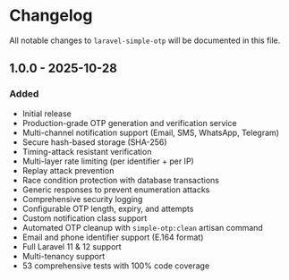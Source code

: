 # Changelog

All notable changes to `laravel-simple-otp` will be documented in this file.

## 1.0.0 - 2025-10-28

### Added
- Initial release
- Production-grade OTP generation and verification service
- Multi-channel notification support (Email, SMS, WhatsApp, Telegram)
- Secure hash-based storage (SHA-256)
- Timing-attack resistant verification
- Multi-layer rate limiting (per identifier + per IP)
- Replay attack prevention
- Race condition protection with database transactions
- Generic responses to prevent enumeration attacks
- Comprehensive security logging
- Configurable OTP length, expiry, and attempts
- Custom notification class support
- Automated OTP cleanup with `simple-otp:clean` artisan command
- Email and phone identifier support (E.164 format)
- Full Laravel 11 & 12 support
- Multi-tenancy support
- 53 comprehensive tests with 100% code coverage
